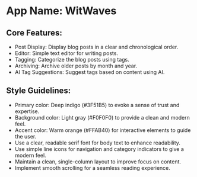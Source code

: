 # **App Name**: WitWaves

## Core Features:

- Post Display: Display blog posts in a clear and chronological order.
- Editor: Simple text editor for writing posts.
- Tagging: Categorize the blog posts using tags.
- Archiving: Archive older posts by month and year.
- AI Tag Suggestions: Suggest tags based on content using AI.

## Style Guidelines:

- Primary color: Deep indigo (#3F51B5) to evoke a sense of trust and expertise.
- Background color: Light gray (#F0F0F0) to provide a clean and modern feel.
- Accent color: Warm orange (#FFAB40) for interactive elements to guide the user.
- Use a clear, readable serif font for body text to enhance readability.
- Use simple line icons for navigation and category indicators to give a modern feel.
- Maintain a clean, single-column layout to improve focus on content.
- Implement smooth scrolling for a seamless reading experience.
